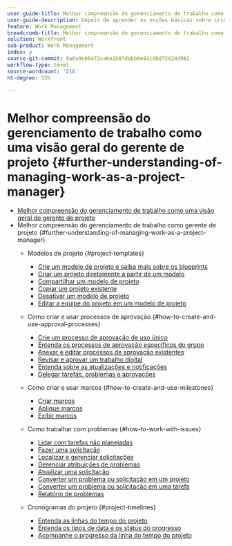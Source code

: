 ```yaml
---
user-guide-title: Melhor compreensão do gerenciamento de trabalho como uma visão geral do gerente de projeto
user-guide-description: Depois de aprender as noções básicas sobre criação, planejamento e gerenciamento de projetos, há mais algumas coisas que você deve saber para aproveitar ao máximo o Workfront.
feature: Work Management
breadcrumb-title: Melhor compreensão do gerenciamento de trabalho como uma visão geral do gerente de projeto
solution: Workfront
sub-product: Work Management
index: y
source-git-commit: 9a6a9eb0472ca6e1b8fdebb6e92c9bd72924d982
workflow-type: tm+mt
source-wordcount: '216'
ht-degree: 55%

---
```




# Melhor compreensão do gerenciamento de trabalho como uma visão geral do gerente de projeto {#further-understanding-of-managing-work-as-a-project-manager}

+ [Melhor compreensão do gerenciamento de trabalho como uma visão geral do gerente de projeto](overview.md)
+ Melhor compreensão do gerenciamento de trabalho como gerente de projeto {#further-understanding-of-managing-work-as-a-project-manager}
   + Modelos de projeto {#project-templates}
      + [Crie um modelo de projeto e saiba mais sobre os blueprints](create-a-project-template.md)
      + [Criar um projeto diretamente a partir de um modelo](create-a-project-directly-from-a-template.md)
      + [Compartilhar um modelo de projeto](share-a-project-template.md)
      + [Copiar um projeto existente](copy-an-existing-project.md)
      + [Desativar um modelo de projeto](deactivate-a-project-template.md)
      + [Editar a equipe do projeto em um modelo de projeto](edit-the-project-team-in-a-project-template.md)

   + Como criar e usar processos de aprovação {#how-to-create-and-use-approval-processes}
      + [Crie um processo de aprovação de uso único](create-a-single-use-approval-process.md)
      + [Entenda os processos de aprovação específicos do grupo](group-specific-approval-processes.md)
      + [Anexar e editar processos de aprovação existentes](attach-and-edit-existing-approval-processes.md)
      + [Revisar e aprovar um trabalho digital](review-and-approve-digital-work.md)
      + [Entenda sobre as atualizações e notificações](understand-updates-and-notifications.md)
      + [Delegar tarefas, problemas e aprovações](delegate-approvals.md)

   + Como criar e usar marcos {#how-to-create-and-use-milestones}
      + [Criar marcos](creating-milestones.md)
      + [Aplique marcos](apply-milestones.md)
      + [Exibir marcos](view-milestones.md)

   + Como trabalhar com problemas {#how-to-work-with-issues}
      + [Lidar com tarefas não planejadas](handle-unplanned-work.md)
      + [Fazer uma solicitação](make-a-request.md)
      + [Localizar e gerenciar solicitações](find-requests.md)
      + [Gerenciar atribuições de problemas](manage-issue-assignments.md)
      + [Atualizar uma solicitação](update-a-request.md)
      + [Converter um problema ou solicitação em um projeto](create-a-project-from-a-request.md)
      + [Converter um problema ou solicitação em uma tarefa](convert-issues-to-other-work-items.md)
      + [Relatório de problemas](report-on-issues.md)

   + Cronogramas do projeto {#project-timelines}
      + [Entenda as linhas do tempo do projeto](understand-project-timelines.md)
      + [Entenda os tipos de data e os status do progresso](understand-task-dates-and-progress-status.md)
      + [Acompanhe o progresso da linha do tempo do projeto](track-work-progress-from-the-project-timeline.md)


